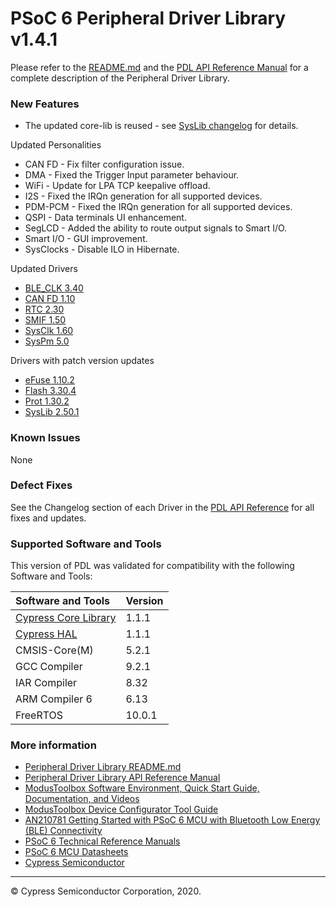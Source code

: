 # PSoC 6 Peripheral Driver Library v1.4.1

Please refer to the [README.md](./README.md) and the [PDL API Reference Manual](https://cypresssemiconductorco.github.io/psoc6pdl/pdl_api_reference_manual/html/index.html) for a complete description of the Peripheral Driver Library.

### New Features
* The updated core-lib is reused - see [SysLib changelog](https://cypresssemiconductorco.github.io/psoc6pdl/pdl_api_reference_manual/html/group__group__syslib.html) for details.


Updated Personalities
* CAN FD - Fix filter configuration issue.
* DMA - Fixed the Trigger Input parameter behaviour.
* WiFi - Update for LPA TCP keepalive offload.
* I2S - Fixed the IRQn generation for all supported devices.
* PDM-PCM - Fixed the IRQn generation for all supported devices.
* QSPI - Data terminals UI enhancement.
* SegLCD - Added the ability to route output signals to Smart I/O.
* Smart I/O - GUI improvement.
* SysClocks - Disable ILO in Hibernate.

Updated Drivers
* [BLE_CLK 3.40](https://cypresssemiconductorco.github.io/psoc6pdl/pdl_api_reference_manual/html/group__group__ble__clk.html)
* [CAN FD 1.10](https://cypresssemiconductorco.github.io/psoc6pdl/pdl_api_reference_manual/html/group__group__canfd.html)
* [RTC 2.30](https://cypresssemiconductorco.github.io/psoc6pdl/pdl_api_reference_manual/html/group__group__rtc.html)
* [SMIF 1.50](https://cypresssemiconductorco.github.io/psoc6pdl/pdl_api_reference_manual/html/group__group__smif.html)
* [SysClk 1.60](https://cypresssemiconductorco.github.io/psoc6pdl/pdl_api_reference_manual/html/group__group__sysclk.html)
* [SysPm 5.0](https://cypresssemiconductorco.github.io/psoc6pdl/pdl_api_reference_manual/html/group__group__syspm.html)

Drivers with patch version updates
* [eFuse 1.10.2](https://cypresssemiconductorco.github.io/psoc6pdl/pdl_api_reference_manual/html/group__group__efuse.html)
* [Flash 3.30.4](https://cypresssemiconductorco.github.io/psoc6pdl/pdl_api_reference_manual/html/group__group__flash.html)
* [Prot 1.30.2](https://cypresssemiconductorco.github.io/psoc6pdl/pdl_api_reference_manual/html/group__group__prot.html)
* [SysLib 2.50.1](https://cypresssemiconductorco.github.io/psoc6pdl/pdl_api_reference_manual/html/group__group__syslib.html)

### Known Issues
None

### Defect Fixes
See the Changelog section of each Driver in the [PDL API Reference](https://cypresssemiconductorco.github.io/psoc6pdl/pdl_api_reference_manual/html/modules.html) for all fixes and updates.

### Supported Software and Tools
This version of PDL was validated for compatibility with the following Software and Tools:

| Software and Tools                                      | Version      |
| :---                                                    | :----        |
| [Cypress Core Library](https://github.com/cypresssemiconductorco/core-lib)                                    | 1.1.1        |
| [Cypress HAL](https://github.com/cypresssemiconductorco/psoc6hal)                                             | 1.1.1        |
| CMSIS-Core(M)                                           | 5.2.1        |
| GCC Compiler                                            | 9.2.1        |
| IAR Compiler                                            | 8.32         |
| ARM Compiler 6                                          | 6.13         |
| FreeRTOS                                                | 10.0.1       |

### More information
* [Peripheral Driver Library README.md](./README.md)
* [Peripheral Driver Library API Reference Manual](https://cypresssemiconductorco.github.io/psoc6pdl/pdl_api_reference_manual/html/index.html)
* [ModusToolbox Software Environment, Quick Start Guide, Documentation, and Videos](https://www.cypress.com/products/modustoolbox-software-environment)
* [ModusToolbox Device Configurator Tool Guide](https://www.cypress.com/ModusToolboxDeviceConfig)
* [AN210781 Getting Started with PSoC 6 MCU with Bluetooth Low Energy (BLE) Connectivity](http://www.cypress.com/an210781)
* [PSoC 6 Technical Reference Manuals](https://www.cypress.com/search/all/PSoC%206%20Technical%20Reference%20Manual?f%5b0%5d=meta_type%3Atechnical_documents&f%5b1%5d=resource_meta_type%3A583)
* [PSoC 6 MCU Datasheets](https://www.cypress.com/search/all?f%5b0%5d=meta_type%3Atechnical_documents&f%5b1%5d=resource_meta_type%3A575&f%5b2%5d=field_related_products%3A114026)
* [Cypress Semiconductor](http://www.cypress.com)
  
---
© Cypress Semiconductor Corporation, 2020.